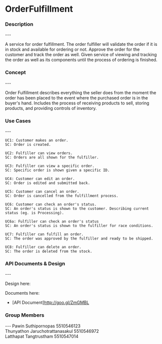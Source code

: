 OrderFulfillment
================

<h3>Description</h3>
---

A service for order fulfillment. The order fulfiller will validate the order if it is in stock and available for ordering or not. Approve the order for the customer and track the order as well. Given service of viewing and tracking the order as well as its components until the process of ordering is finished.

<h3>Concept</h3>
---

Order Fulfillment describes everything the seller does from the moment the order has been placed to the event where the purchased order is in the buyer's hand. Includes the process of receiving products to sell, storing products, and providing controls of inventory.

<h3>Use Cases</h3>
---

```
UC1: Customer makes an order.
SC: Order is created.
```
```
UC2: Fulfiller can view orders.
SC: Orders are all shown for the fulfiller.
```
```
UC3: Fulfiller can view a specific order.
SC: Specific order is shown given a specific ID.
```
```
UC4: Customer can edit an order.
SC: Order is edited and submitted back.
```
```
UC5: Customer can cancel an order.
SC: Order is cancelled from the fulfillment process.
```
```
UC6: Customer can check an order's status.
SC: An order's status is shown to the customer. Describing current status (eg. is Processing).

UC6a: Fulfiller can check an order's status
SC: An order's status is shown to the fulfiller for race conditions.
```
```
UC7: Fulfiller can fulfill an order.
SC: The order was approved by the fulfiller and ready to be shipped.
```
```
UC8: Fulfiller can delete an order.
SC: The order is deleted from the stock.
```
<h3>API Documents & Design</h3>
---

Design here:

Documents here:<br>
* [API Document]http://goo.gl/ZmGMBL

<h3>Group Members</h3>
---
Pawin Suthipornopas 5510546123 <br>
Thunyathon Jaruchotrattanasakul 5510546972 <br>
Latthapat Tangtrustham 5510547014
